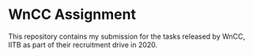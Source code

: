 # WnCC Assignment

This repository contains my submission for the tasks released by WnCC, IITB as part of their recruitment drive in 2020.
